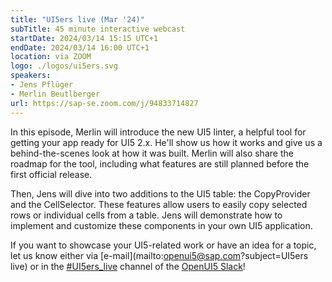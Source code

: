 ```yaml
---
title: "UI5ers live (Mar '24)"
subTitle: 45 minute interactive webcast
startDate: 2024/03/14 15:15 UTC+1
endDate: 2024/03/14 16:00 UTC+1
location: via ZOOM
logo: ./logos/ui5ers.svg
speakers:
- Jens Pflüger
- Merlin Beutlberger
url: https://sap-se.zoom.com/j/94833714827
---
```

In this episode, Merlin will introduce the new UI5 linter, a helpful tool for getting your app ready for UI5 2.x. He'll show us how it works and give us a behind-the-scenes look at how it was built. Merlin will also share the roadmap for the tool, including what features are still planned before the first official release.

Then, Jens will dive into two additions to the UI5 table: the CopyProvider and the CellSelector. These features allow users to easily copy selected rows or individual cells from a table. Jens will demonstrate how to implement and customize these components in your own UI5 application.

If you want to showcase your UI5-related work or have an idea for a topic, let us know either via [e-mail](mailto:openui5@sap.com?subject=UI5ers live) or in the 
[#UI5ers_live](https://openui5.slack.com/archives/C01CP60AAN7) channel of the [OpenUI5 Slack](https://ui5-slack-invite.cfapps.eu10.hana.ondemand.com/)!
